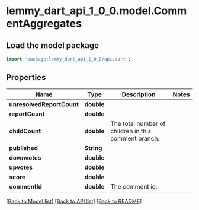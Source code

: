 # lemmy_dart_api_1_0_0.model.CommentAggregates

## Load the model package
```dart
import 'package:lemmy_dart_api_1_0_0/api.dart';
```

## Properties
Name | Type | Description | Notes
------------ | ------------- | ------------- | -------------
**unresolvedReportCount** | **double** |  | 
**reportCount** | **double** |  | 
**childCount** | **double** | The total number of children in this comment branch. | 
**published** | **String** |  | 
**downvotes** | **double** |  | 
**upvotes** | **double** |  | 
**score** | **double** |  | 
**commentId** | **double** | The comment id. | 

[[Back to Model list]](../README.md#documentation-for-models) [[Back to API list]](../README.md#documentation-for-api-endpoints) [[Back to README]](../README.md)


